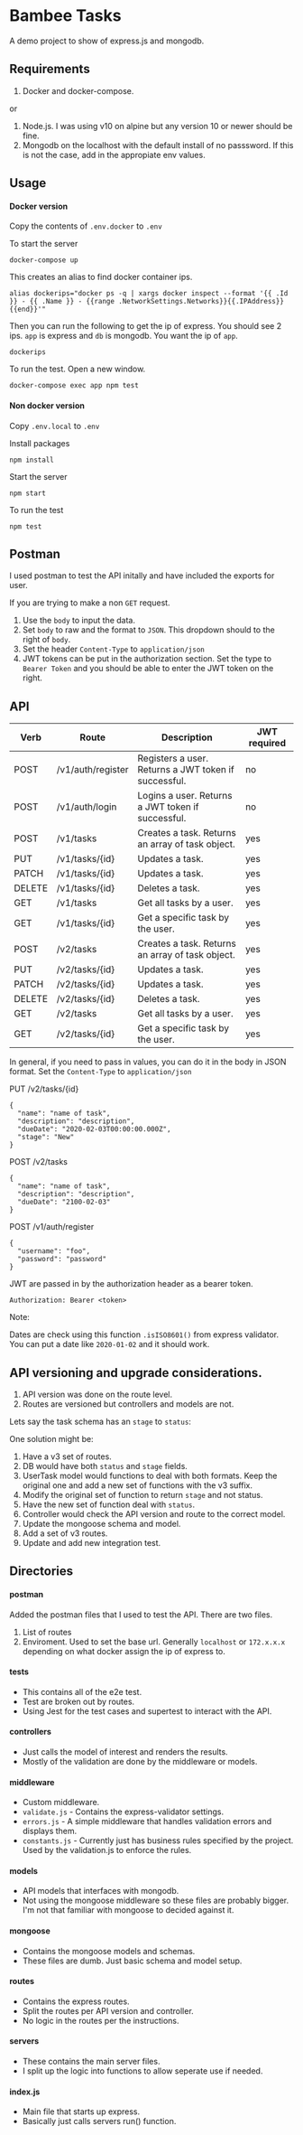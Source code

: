 # Bambee Tasks

A demo project to show of express.js and mongodb.



## Requirements

1. Docker and docker-compose.

or

1. Node.js. I was using v10 on alpine but any version 10 or newer should be fine.
2. Mongodb on the localhost with the default install of no passsword. If this is not the case, add in the appropiate env values.



## Usage

#### Docker version

Copy the contents of `.env.docker` to `.env`

To start the server
```
docker-compose up
```

This creates an alias to find docker container ips.
```
alias dockerips="docker ps -q | xargs docker inspect --format '{{ .Id }} - {{ .Name }} - {{range .NetworkSettings.Networks}}{{.IPAddress}} {{end}}'"
```

Then you can run the following to get the ip of express.
You should see 2 ips. `app` is express and `db` is mongodb. You want the ip of `app`.
```
dockerips
```


To run the test.
Open a new window.
```
docker-compose exec app npm test
```


#### Non docker version

Copy `.env.local` to `.env`

Install packages
```
npm install
```

Start the server
```
npm start
```

To run the test

```
npm test
```


## Postman

I used postman to test the API initally and have included the exports for user.

If you are trying to make a non `GET` request.
1. Use the `body` to input the data.
2. Set `body` to raw and the format to `JSON`. This dropdown should to the right of `body`.
3. Set the header `Content-Type` to `application/json`
4. JWT tokens can be put in the authorization section. Set the type to `Bearer Token` and you should be able to enter the JWT token on the right.



## API

| Verb   | Route                    | Description                                                 | JWT required |
|--------|--------------------------|-------------------------------------------------------------|-----|
| POST   | /v1/auth/register        | Registers a user. Returns a JWT token if successful.        | no |
| POST   | /v1/auth/login           | Logins a user. Returns a JWT token if successful.           | no |
| POST   | /v1/tasks                | Creates a task. Returns an array of task object.            | yes |
| PUT    | /v1/tasks/{id}           | Updates a task.                                             | yes |
| PATCH  | /v1/tasks/{id}           | Updates a task.                                             | yes |
| DELETE | /v1/tasks/{id}           | Deletes a task.                                             | yes |
| GET    | /v1/tasks                | Get all tasks by a user.                                    | yes |
| GET    | /v1/tasks/{id}           | Get a specific task by the user.                            | yes |
| POST   | /v2/tasks                | Creates a task. Returns an array of task object.            | yes |
| PUT    | /v2/tasks/{id}           | Updates a task.                                             | yes |
| PATCH  | /v2/tasks/{id}           | Updates a task.                                             | yes |
| DELETE | /v2/tasks/{id}           | Deletes a task.                                             | yes |
| GET    | /v2/tasks                | Get all tasks by a user.                                    | yes |
| GET    | /v2/tasks/{id}           | Get a specific task by the user.                            | yes |

In general, if you need to pass in values, you can do it in the body in JSON format.
Set the `Content-Type` to `application/json` 

PUT /v2/tasks/{id}
```
{
  "name": "name of task",
  "description": "description",
  "dueDate": "2020-02-03T00:00:00.000Z",
  "stage": "New"
}
```

POST /v2/tasks
```
{
  "name": "name of task",
  "description": "description",
  "dueDate": "2100-02-03"
}
```

POST /v1/auth/register
```
{
  "username": "foo",
  "password": "password"
}
```

JWT are passed in by the authorization header as a bearer token.

```
Authorization: Bearer <token>
```

Note:

Dates are check using this function `.isISO8601()` from express validator. You can put a date like `2020-01-02` and it should work.



## API versioning and upgrade considerations.

1. API version was done on the route level.
2. Routes are versioned but controllers and models are not.
 
Lets say the task schema has an `stage` to `status`:

One solution might be:
1. Have a v3 set of routes.
2. DB would have both `status` and `stage` fields.
3. UserTask model would functions to deal with both formats. Keep the original one and add a new set of functions with the v3 suffix.
4. Modify the original set of function to return `stage` and not status.
5. Have the new set of function deal with `status`.
6. Controller would check the API version and route to the correct model.
7. Update the mongoose schema and model. 
8. Add a set of v3 routes.
9. Update and add new integration test.   



## Directories

#### postman

Added the postman files that I used to test the API.
There are two files.
1. List of routes
2. Enviroment. Used to set the base url. Generally `localhost` or `172.x.x.x` depending on what docker assign the ip of express to.

#### __tests__

- This contains all of the e2e test.
- Test are broken out by routes.
- Using Jest for the test cases and supertest to interact with the API.

#### controllers

- Just calls the model of interest and renders the results.
- Mostly of the validation are done by the middleware or models.

#### middleware

- Custom middleware.
- `validate.js` - Contains the express-validator settings.
- `errors.js` -  A simple middleware that handles validation errors and displays them.
- `constants.js` - Currently just has business rules specified by the project. Used by the validation.js to enforce the rules.

#### models

- API models that interfaces with mongodb.
- Not using the mongoose middleware so these files are probably bigger. I'm not that familiar with mongoose to decided against it.

#### mongoose

- Contains the mongoose models and schemas.
- These files are dumb. Just basic schema and model setup.

#### routes

- Contains the express routes.
- Split the routes per API version and controller.
- No logic in the routes per the instructions.

#### servers

- These contains the main server files.
- I split up the logic into functions to allow seperate use if needed.

#### index.js

- Main file that starts up express.
- Basically just calls servers run() function.